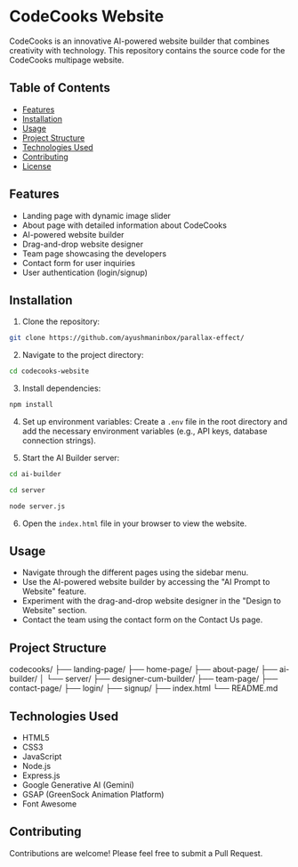 # CodeCooks Website

CodeCooks is an innovative AI-powered website builder that combines creativity with technology. This repository contains the source code for the CodeCooks multipage website.

## Table of Contents

- [Features](#features)
- [Installation](#installation)
- [Usage](#usage)
- [Project Structure](#project-structure)
- [Technologies Used](#technologies-used)
- [Contributing](#contributing)
- [License](#license)

## Features

- Landing page with dynamic image slider
- About page with detailed information about CodeCooks
- AI-powered website builder
- Drag-and-drop website designer
- Team page showcasing the developers
- Contact form for user inquiries
- User authentication (login/signup)

## Installation

1. Clone the repository:
```bash
git clone https://github.com/ayushmaninbox/parallax-effect/
```

2. Navigate to the project directory:
```bash
cd codecooks-website
```

3. Install dependencies:
```bash
npm install
```

4. Set up environment variables:
Create a `.env` file in the root directory and add the necessary environment variables (e.g., API keys, database connection strings).

5. Start the AI Builder server:
```bash
cd ai-builder
```
```bash
cd server
```
```bash
node server.js
```

6. Open the `index.html` file in your browser to view the website.

## Usage

- Navigate through the different pages using the sidebar menu.
- Use the AI-powered website builder by accessing the "AI Prompt to Website" feature.
- Experiment with the drag-and-drop website designer in the "Design to Website" section.
- Contact the team using the contact form on the Contact Us page.

## Project Structure

codecooks/
   ├── landing-page/
   ├── home-page/
   ├── about-page/
   ├── ai-builder/
   │     └── server/
   ├── designer-cum-builder/
   ├── team-page/
   ├── contact-page/
   ├── login/
   ├── signup/
   ├── index.html
   └── README.md

## Technologies Used

- HTML5
- CSS3
- JavaScript
- Node.js
- Express.js
- Google Generative AI (Gemini)
- GSAP (GreenSock Animation Platform)
- Font Awesome

## Contributing

Contributions are welcome! Please feel free to submit a Pull Request.